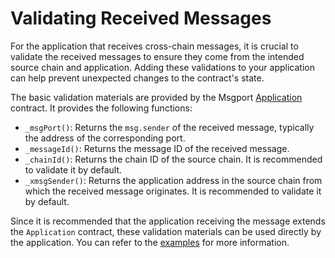 # Validating Received Messages

For the application that receives cross-chain messages, it is crucial to validate the received messages to ensure they come from the intended source chain and application. Adding these validations to your application can help prevent unexpected changes to the contract's state.

The basic validation materials are provided by the Msgport [Application](../interfaces.md#application) contract. It provides the following functions:

* `_msgPort()`: Returns the `msg.sender` of the received message, typically the address of the corresponding port.
* `_messageId()`: Returns the message ID of the received message.
* `_chainId()`: Returns the chain ID of the source chain. It is recommended to validate it by default.
* `_xmsgSender()`: Returns the application address in the source chain from which the received message originates. It is recommended to validate it by default.

Since it is recommended that the application receiving the message extends the `Application` contract, these validation materials can be used directly by the application. You can refer to the [examples](https://github.com/msgport/msgport-examples) for more information.